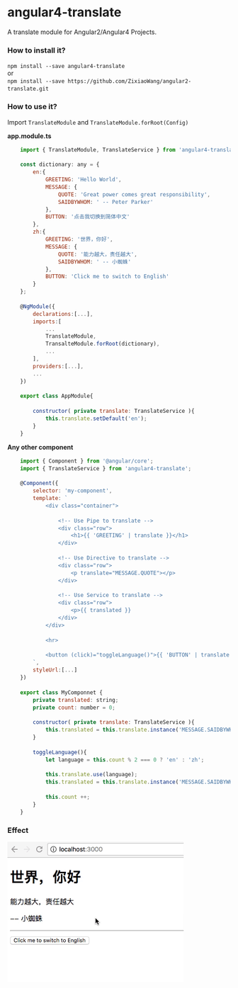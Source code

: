 # angular4-translate
A translate module for Angular2/Angular4 Projects.

### How to install it?
``` npm install --save angular4-translate ```  
or   
``` npm install --save https://github.com/ZixiaoWang/angular2-translate.git ```

### How to use it?
Import ```TranslateModule``` and ```TranslateModule.forRoot(Config)```

**app.module.ts**  
```javascript
    import { TranslateModule, TranslateService } from 'angular4-translate';

    const dictionary: any = {
        en:{
            GREETING: 'Hello World',
            MESSAGE: {
                QUOTE: 'Great power comes great responsibility',
                SAIDBYWHOM: ' -- Peter Parker'
            },
            BUTTON: '点击我切换到简体中文'
        },
        zh:{
            GREETING: '世界，你好',
            MESSAGE: {
                QUOTE: '能力越大，责任越大',
                SAIDBYWHOM: ' -- 小蜘蛛'
            },
            BUTTON: 'Click me to switch to English'
        }
    };

    @NgModule({
        declarations:[...],
        imports:[
            ...
            TranslateModule,
            TransalteModule.forRoot(dictionary),
            ...
        ],
        providers:[...],
        ...
    })

    export class AppModule{

        constructor( private translate: TranslateService ){
            this.translate.setDefault('en');
        }
    }
```

**Any other component**  
```javascript
    import { Component } from '@angular/core';
    import { TranslateService } from 'angular4-translate';

    @Component({
        selector: 'my-component',
        template: `
            <div class="container">

                <!-- Use Pipe to translate -->
                <div class="row">
                    <h1>{{ 'GREETING' | translate }}</h1>
                </div>

                <!-- Use Directive to translate -->
                <div class="row">
                    <p translate="MESSAGE.QUOTE"></p>
                </div>

                <!-- Use Service to translate -->
                <div class="row">
                    <p>{{ translated }}
                </div>
            </div>

            <hr>

            <button (click)="toggleLanguage()">{{ 'BUTTON' | translate }}</button>
        `,
        styleUrl:[...]
    })

    export class MyComponnet {
        private translated: string;
        private count: number = 0;

        constructor( private translate: TranslateService ){
            this.translated = this.translate.instance('MESSAGE.SAIDBYWHOM');
        }

        toggleLanguage(){
            let language = this.count % 2 === 0 ? 'en' : 'zh';

            this.translate.use(language);
            this.translated = this.translate.instance('MESSAGE.SAIDBYWHOM');

            this.count ++;
        }
    }
```

### Effect
![Final Effect](./translate.gif)